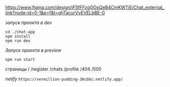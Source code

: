 https://www.figma.com/design/jF5fFFzgGOxQeB4CmKWTiE/Chat_external_link?node-id=0-1&p=f&t=qhTacurVyEVELbBE-0

*запуск проекта в dev*
```
cd ./chat-app
npm install
npm run dev
```
*Запуск проекта в preview*
```
npm run start
```

*страницы*
/
/register
/chats
/profile
/404
/500


*netify*
```https://vermillion-pudding-36cbbc.netlify.app/```
